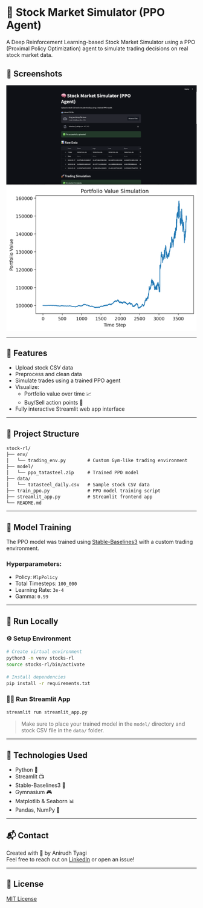 
# 🧠 Stock Market Simulator (PPO Agent)

A Deep Reinforcement Learning-based Stock Market Simulator using a PPO (Proximal Policy Optimization) agent to simulate trading decisions on real stock market data.

## 📸 Screenshots

![App Screenshot 1](image.png)
![App Screenshot 2](3be9b15d01ac7c0e2f75d0713801c85cbcca9364337afc81f9d5bac7.png)

---

## 🚀 Features

- Upload stock CSV data
- Preprocess and clean data
- Simulate trades using a trained PPO agent
- Visualize:
  - Portfolio value over time 📈
  - Buy/Sell action points 📍
- Fully interactive Streamlit web app interface

---

## 📂 Project Structure

```
stock-rl/
├── env/
│   └── trading_env.py        # Custom Gym-like trading environment
├── model/
│   └── ppo_tatasteel.zip     # Trained PPO model
├── data/
│   └── tatasteel_daily.csv   # Sample stock CSV data
├── train_ppo.py              # PPO model training script
├── streamlit_app.py          # Streamlit frontend app
└── README.md
```

---

## 🧠 Model Training

The PPO model was trained using [Stable-Baselines3](https://github.com/DLR-RM/stable-baselines3) with a custom trading environment.

### Hyperparameters:

- Policy: `MlpPolicy`
- Total Timesteps: `100_000`
- Learning Rate: `3e-4`
- Gamma: `0.99`

---

## 🧪 Run Locally

### ⚙️ Setup Environment

```bash
# Create virtual environment
python3 -m venv stocks-rl
source stocks-rl/bin/activate

# Install dependencies
pip install -r requirements.txt
```

### 🏃‍♂️ Run Streamlit App

```bash
streamlit run streamlit_app.py
```

> Make sure to place your trained model in the `model/` directory and stock CSV file in the `data/` folder.

---

## 💼 Technologies Used

- Python 🐍
- Streamlit 📺
- Stable-Baselines3 🧠
- Gymnasium 🎮
- Matplotlib & Seaborn 📊
- Pandas, NumPy 🔢

---

## 📬 Contact

Created with 💙 by Anirudh Tyagi  
Feel free to reach out on [LinkedIn](https://www.linkedin.com) or open an issue!

---

## 📜 License

[MIT License](LICENSE)
